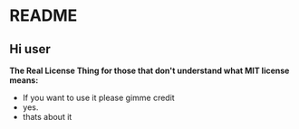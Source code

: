 # README

## Hi user
**The Real License Thing for those that don't understand what MIT license  means:**
* If you want to use it please gimme credit
* yes.
* thats about it